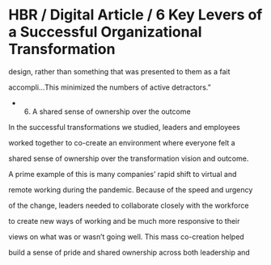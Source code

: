 # HBR / Digital Article / 6 Key Levers of a Successful Organizational Transformation

design, rather than something that was presented to them as a fait

accompli…This minimized the numbers of active detractors.”

- 6. A shared sense of ownership over the outcome

In the successful transformations we studied, leaders and employees

worked together to co-create an environment where everyone felt a

shared sense of ownership over the transformation vision and outcome.

A prime example of this is many companies’ rapid shift to virtual and

remote working during the pandemic. Because of the speed and urgency

of the change, leaders needed to collaborate closely with the workforce

to create new ways of working and be much more responsive to their

views on what was or wasn’t going well. This mass co-creation helped

build a sense of pride and shared ownership across both leadership and
